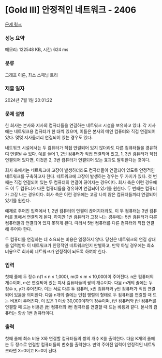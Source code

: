# [Gold III] 안정적인 네트워크 - 2406 

[문제 링크](https://www.acmicpc.net/problem/2406) 

### 성능 요약

메모리: 122548 KB, 시간: 624 ms

### 분류

그래프 이론, 최소 스패닝 트리

### 제출 일자

2024년 7월 1일 20:01:22

### 문제 설명

<p>한 회사는 본사와 지사의 컴퓨터들을 연결하는 네트워크 시설을 보유하고 있다. 각 지사에는 네트워크용 컴퓨터가 한 대씩 있으며, 이들은 본사의 메인 컴퓨터와 직접 연결되어 있다. 몇몇 지사들끼리 연결되어 있는 경우도 있다.</p>

<p>네트워크 시설에서는 두 컴퓨터가 직접 연결되어 있지 않더라도 다른 컴퓨터들을 경유하여 연결될 수 있다. 예를 들어 1, 2번 컴퓨터가 직접 연결되어 있고, 1, 3번 컴퓨터가 직접 연결되어 있다면, 이것은 2, 3번 컴퓨터가 연결되어 있는 효과도 발휘한다는 것이다.</p>

<p>회사 측에서는 네트워크에 고장이 발생하더라도 컴퓨터들이 연결되어 있도록 안정적인 네트워크를 구축하고자 한다. 네트워크에 고장이 발생하는 경우는 두 가지가 있다. 첫 번째는 직접 연결되어 있는 두 컴퓨터의 연결이 끊어지는 경우이다. 회사 측은 이런 경우에도 이 두 컴퓨터가 다른 컴퓨터들을 경유하여 연결되어 있기를 원한다. 두 번째는 컴퓨터가 고장 나는 경우이다. 회사 측은 이런 경우에는 고장 나지 않은 컴퓨터들끼리 연결되어 있기를 원한다.</p>

<p>예제로 주어진 입력에서 1, 2번 컴퓨터의 연결이 끊어지더라도, 이 두 컴퓨터는 3번 컴퓨터를 통해서 연결되게 된다. 하지만 1번 컴퓨터가 고장 나는 경우에는 5번 컴퓨터가 다른 컴퓨터들과 연결되어 있지 못하게 된다. 따라서 5번 컴퓨터를 다른 컴퓨터와 직접 연결해 주어야 한다.</p>

<p>두 컴퓨터를 연결하는 데 소요되는 비용은 일정하지 않다. 당신은 네트워크의 연결 상태를 입력받아 이 네트워크가 안정적인 네트워크인지 판별하고, 만약 아닐 경우에는 최소 비용으로 회사의 네트워크가 안정적이 되도록 하여야 한다.</p>

### 입력 

 <p>첫째 줄에 두 정수 n(1 ≤ n ≤ 1,000), m(0 ≤ m ≤ 10,000)이 주어진다. n은 컴퓨터의 개수이며, m은 연결되어 있는 지사 컴퓨터들의 쌍의 개수이다. 다음 m개의 줄에는 두 정수 x, y가 주어진다. 이는 서로 다른 두 컴퓨터, x번 컴퓨터와 y번 컴퓨터가 직접 연결되어 있음을 의미한다. 다음 n개의 줄에는 인접 행렬의 형태로 두 컴퓨터를 연결할 때 드는 비용이 주어진다. 이 값은 1 이상 30,000이하의 정수이며, i번 컴퓨터와 j번 컴퓨터를 연결할 때 드는 비용은 j번 컴퓨터와 i번 컴퓨터를 연결할 때 드는 비용과 같다. 본사의 컴퓨터는 항상 1번 컴퓨터이다.</p>

### 출력 

 <p>첫째 줄에 최소 비용 X와 연결할 컴퓨터들의 쌍의 개수 K를 출력한다. 다음 K개의 줄에는 두 정수로 연결할 컴퓨터들의 번호를 출력한다. 만약 주어진 입력이 안정적인 네트워크라면 X=0이고 K=0이 된다.</p>

